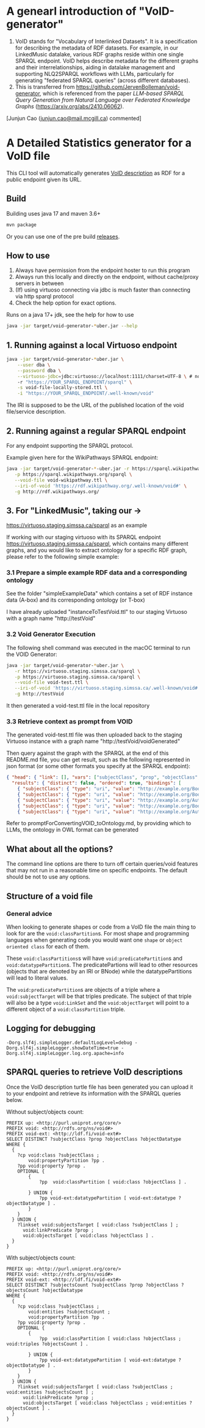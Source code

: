 # A genearl introduction of "VoID-generator"
1. VoID stands for "Vocabulary of Interlinked Datasets". It is a specification for describing the metadata of RDF datasets. For example, in our LinkedMusic datalake, various RDF graphs reside within one single SPARQL endpoint. VoID helps describe metadata for the different graphs and their interrelationships, aiding in datalake management and supporting NLQ2SPARQL workflows with LLMs, particularly for generating "federated SPARQL queries" (across different databases). 
2. This is transferred from https://github.com/JervenBolleman/void-generator, which is referenced from the paper _LLM-based SPARQL Query Generation from Natural Language over Federated Knowledge Graphs_ (https://arxiv.org/abs/2410.06062).

[Junjun Cao (junjun.cao@mail.mcgill.ca) commented]

# A Detailed Statistics generator for a VoID file

This CLI tool will automatically generates [VoID description](https://www.w3.org/TR/void/) as RDF for a public endpoint given its URL.

## Build

Building uses java 17 and maven 3.6+

```sh
mvn package
```

Or you can use one of the pre build [releases](https://github.com/JervenBolleman/void-generator/releases).

## How to use

1. Always have permission from the endpoint hoster to run this program
2. Always run this locally and directly on the endpoint, without cache/proxy servers in between
3. (If) using virtuoso connecting via jdbc is much faster than connecting via http sparql protocol
4. Check the help option for exact options.

Runs on a java 17+ jdk, see the help for how to use
```sh
java -jar target/void-generator-*uber.jar --help
```


## 1. Running against a local Virtuoso endpoint

```sh
java -jar target/void-generator-*uber.jar \
    --user dba \
    --password dba \
    --virtuoso-jdbc=jdbc:virtuoso://localhost:1111/charset=UTF-8 \ # note the localhost and "isql-t" port
    -r "https://YOUR_SPARQL_ENDPOINT/sparql" \
    -s void-file-locally-stored.ttl \
    -i "https://YOUR_SPARQL_ENDPOINT/.well-known/void"
```

The IRI is supposed to be the URL of the published location of the void file/service description.

## 2. Running against a regular SPARQL endpoint

For any endpoint supporting the SPARQL protocol.

Example given here for the WikiPathways SPARQL endpoint:

```sh
java -jar target/void-generator-*-uber.jar -r https://sparql.wikipathways.org/sparql \
   -p https://sparql.wikipathways.org/sparql \
   --void-file void-wikipathway.ttl \
   --iri-of-void 'https://rdf.wikipathway.org/.well-known/void#' \
   -g http://rdf.wikipathways.org/
```

## 3. For "LinkedMusic", taking our ->
https://virtuoso.staging.simssa.ca/sparql as an example

If working with our staging virtuoso with its SPARQL endpoint https://virtuoso.staging.simssa.ca/sparql, which contains many different graphs, and you would like to extract ontology for a specific RDF graph, please refer to the following simple example:

### 3.1 Prepare a simple example RDF data and a corresponding ontology
See the folder "simpleExampleData" which contains a set of RDF instance data (A-box) and its corresponding ontology (or T-box)

I have already uploaded "instanceToTestVoid.ttl" to our staging Virtuoso with a graph name "http://testVoid"

### 3.2 Void Generator Execution
The following shell command was executed in the macOC terminal to run the VOID Generator:
```sh
java -jar target/void-generator-*uber.jar \
   -r https://virtuoso.staging.simssa.ca/sparql \
   -p https://virtuoso.staging.simssa.ca/sparql \
   --void-file void-test.ttl \
   --iri-of-void 'https://virtuoso.staging.simssa.ca/.well-known/void#' \
   -g http://testVoid
```
It then generated a void-test.ttl file in the local repository

### 3.3 Retrieve context as prompt from VOID
The generated void-test.ttl file was then uploaded back to the staging Virtuoso instance with a graph name "http://testVoid/voidGenerated"

Then query against the graph with the SPARQL at the end of this README.md file, you can get result, such as the following represented in json format (or some other formats you specify at the SPARQL endpoint):

```json
{ "head": { "link": [], "vars": ["subjectClass", "prop", "objectClass", "objectDatatype"] },
  "results": { "distinct": false, "ordered": true, "bindings": [
    { "subjectClass": { "type": "uri", "value": "http://example.org/Book" }	, "prop": { "type": "uri", "value": "http://example.org/hasAuthor" }	, "objectClass": { "type": "uri", "value": "http://example.org/Author" }},
    { "subjectClass": { "type": "uri", "value": "http://example.org/Book" }	, "prop": { "type": "uri", "value": "http://example.org/publicationYear" }	, "objectDatatype": { "type": "uri", "value": "http://www.w3.org/2001/XMLSchema#integer" }},
    { "subjectClass": { "type": "uri", "value": "http://example.org/Author" }	, "prop": { "type": "uri", "value": "http://example.org/birthYear" }	, "objectDatatype": { "type": "uri", "value": "http://www.w3.org/2001/XMLSchema#integer" }},
    { "subjectClass": { "type": "uri", "value": "http://example.org/Book" }	, "prop": { "type": "uri", "value": "http://example.org/title" }	, "objectDatatype": { "type": "uri", "value": "http://www.w3.org/2001/XMLSchema#string" }},
    { "subjectClass": { "type": "uri", "value": "http://example.org/Author" }	, "prop": { "type": "uri", "value": "http://example.org/name" }	, "objectDatatype": { "type": "uri", "value": "http://www.w3.org/2001/XMLSchema#string" }} ] } }
```
Refer to promptForConvertingVOID_toOntology.md, by providing which to LLMs, the ontology in OWL format can be generated


## What about all the options?

The command line options are there to turn off certain queries/void features that may not run in a reasonable time on specific endpoints. The default should be not to use any options.


## Structure of a void file

### General advice

When looking to generate shapes or code from a VoID file the main thing to look for are the `void:classPartition`s. For most shape and programming languages when generating code you would want one `shape` or `object oriented class` for each of them.

These `void:classPartitions`s will have `void:predicatePartition`s and `void:datatypePartition`s. The predicatePartions will lead to other resources (objects that are denoted by an IRI or BNode) while the datatypePartitions will lead to literal values.

The `void:predicatePartition`s are objects of a triple where a `void:subjectTarget` will be that triples predicate. The subject of that triple will also be a type `void:LinkSet` and the `void:objectTarget` will point to a different object of a `void:classPartition` triple.

## Logging for debugging

`-Dorg.slf4j.simpleLogger.defaultLogLevel=debug -Dorg.slf4j.simpleLogger.showDateTime=true -Dorg.slf4j.simpleLogger.log.org.apache=info`

## SPARQL queries to retrieve VoID descriptions

Once the VoID description turtle file has been generated you can upload it to your endpoint and retrieve its information with the SPARQL queries below.

Without subject/objects count:

```sparql
PREFIX up: <http://purl.uniprot.org/core/>
PREFIX void: <http://rdfs.org/ns/void#>
PREFIX void-ext: <http://ldf.fi/void-ext#>
SELECT DISTINCT ?subjectClass ?prop ?objectClass ?objectDatatype
WHERE {
  {
    ?cp void:class ?subjectClass ;
        void:propertyPartition ?pp .
    ?pp void:property ?prop .
    OPTIONAL {
        {
            ?pp  void:classPartition [ void:class ?objectClass ] .
        	
        } UNION {
            ?pp void-ext:datatypePartition [ void-ext:datatype ?objectDatatype ] .
        }
    }
  } UNION {
    ?linkset void:subjectsTarget [ void:class ?subjectClass ] ;
      void:linkPredicate ?prop ;
      void:objectsTarget [ void:class ?objectClass ] .
  }
}
```

With subject/objects count:

```sparql
PREFIX up: <http://purl.uniprot.org/core/>
PREFIX void: <http://rdfs.org/ns/void#>
PREFIX void-ext: <http://ldf.fi/void-ext#>
SELECT DISTINCT ?subjectsCount ?subjectClass ?prop ?objectClass ?objectsCount ?objectDatatype
WHERE {
  {
    ?cp void:class ?subjectClass ;
        void:entities ?subjectsCount ;
        void:propertyPartition ?pp .
    ?pp void:property ?prop .
    OPTIONAL {
        {
            ?pp  void:classPartition [ void:class ?objectClass ; void:triples ?objectsCount ] .
        	
        } UNION {
            ?pp void-ext:datatypePartition [ void-ext:datatype ?objectDatatype ] .
        }
    }
  } UNION {
    ?linkset void:subjectsTarget [ void:class ?subjectClass ; void:entities ?subjectsCount ] ;
      void:linkPredicate ?prop ;
      void:objectsTarget [ void:class ?objectClass ; void:entities ?objectsCount ] .
  }
}
```
